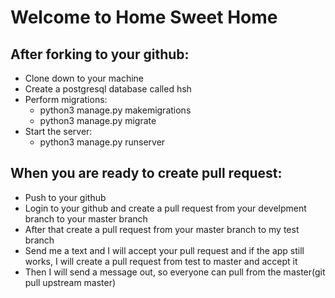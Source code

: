 # Welcome to Home Sweet Home

## After forking to your github:
* Clone down to your machine
* Create a postgresql database called hsh
* Perform migrations:
  * python3 manage.py makemigrations
  * python3 manage.py migrate
* Start the server:
  * python3 manage.py runserver

## When you are ready to create pull request:
* Push to your github
* Login to your github and create a pull request from your develpment branch to your master branch
* After that create a pull request from your master branch to my test branch
* Send me a text and I will accept your pull request and if the app still works, I will create a pull request from test to master and accept it
* Then I will send a message out, so everyone can pull from the master(git pull upstream master)
